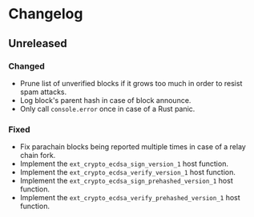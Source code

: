 # Changelog

## Unreleased

### Changed

- Prune list of unverified blocks if it grows too much in order to resist spam attacks.
- Log block's parent hash in case of block announce.
- Only call `console.error` once in case of a Rust panic.

### Fixed

- Fix parachain blocks being reported multiple times in case of a relay chain fork.
- Implement the `ext_crypto_ecdsa_sign_version_1` host function.
- Implement the `ext_crypto_ecdsa_verify_version_1` host function.
- Implement the `ext_crypto_ecdsa_sign_prehashed_version_1` host function.
- Implement the `ext_crypto_ecdsa_verify_prehashed_version_1` host function.
